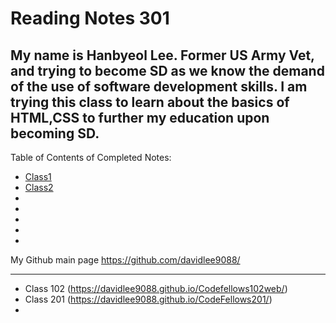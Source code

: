 # Reading Notes 301
## My name is Hanbyeol Lee. Former US Army Vet, and trying to become SD as we know the demand of the use of software development skills. I am trying this class to learn about the basics of HTML,CSS to further my education upon becoming SD.

Table of Contents of Completed Notes:
- [Class1](https://davidlee9088.github.io/301-Reading-Notes/Class01)
- [Class2](https://davidlee9088.github.io/301-Reading-Notes/Class02)
- 
- 
- 
- 
- 




My Github main page https://github.com/davidlee9088/

--- 
- Class 102 (https://davidlee9088.github.io/Codefellows102web/)
- Class 201 (https://davidlee9088.github.io/CodeFellows201/)
-
